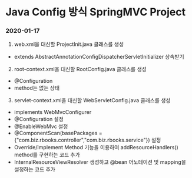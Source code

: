 # Java Config 방식 SpringMVC Project
### 2020-01-17

1. web.xml을 대신할 ProjectInit.java 클래스를 생성
- extends AbstractAnnotationConfigDispatcherServletInitializer 상속받기

2. root-context.xml을 대신할 RootConfig.java 클래스를 생성
- @Configuration
- method는 없는 상태

3. servlet-context.xml을 대신할 WebServletConfig.java 클래스를 생성
- implements WebMvcConfigurer
- @Configuration 설정
- @EnableWebMvc 설정
- @ComponentScan(basePackages = {"com.biz.rbooks.controller","com.biz.rbooks.service"}) 설정
- Override/Implement Method 기능을 이용하여 addResourceHandlers() method를 구현하는 코드 추가
- InternalResourceViewResolver 생성하고 @bean 어노테이션 및 mapping을 설정하는 코드 추가